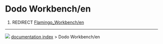 # Dodo Workbench/en
1.  REDIRECT [Flamingo\_Workbench/en](Flamingo_Workbench/en.md)



---
![](images/Right_arrow.png) [documentation index](../README.md) > Dodo Workbench/en
